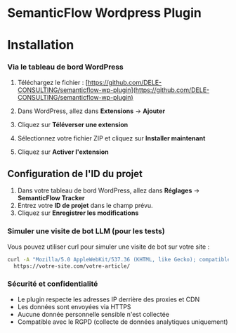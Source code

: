 # SemanticFlow Wordpress Plugin

# Installation

### Via le tableau de bord WordPress

1. Téléchargez le fichier : [https://github.com/DELE-CONSULTING/semanticflow-wp-plugin](https://github.com/DELE-CONSULTING/semanticflow-wp-plugin)

2. Dans WordPress, allez dans **Extensions** → **Ajouter**
3. Cliquez sur **Téléverser une extension**
4. Sélectionnez votre fichier ZIP et cliquez sur **Installer maintenant**
5. Cliquez sur **Activer l'extension**


## Configuration de l'ID du projet

1. Dans votre tableau de bord WordPress, allez dans **Réglages** → **SemanticFlow Tracker**
2. Entrez votre **ID de projet**  dans le champ prévu.
3. Cliquez sur **Enregistrer les modifications**

### Simuler une visite de bot LLM (pour les tests)

Vous pouvez utiliser curl pour simuler une visite de bot sur votre site :

```bash
curl -A "Mozilla/5.0 AppleWebKit/537.36 (KHTML, like Gecko); compatible; GPTBot/1.0" \
  https://votre-site.com/votre-article/
```

### Sécurité et confidentialité

- Le plugin respecte les adresses IP derrière des proxies et CDN
- Les données sont envoyées via HTTPS
- Aucune donnée personnelle sensible n'est collectée
- Compatible avec le RGPD (collecte de données analytiques uniquement)